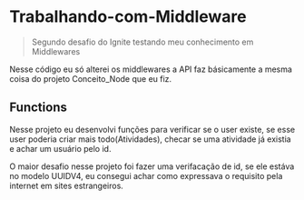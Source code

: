 # Trabalhando-com-Middleware
> Segundo desafio do Ignite testando meu conhecimento em Middlewares

Nesse código eu só alterei os middlewares a API faz básicamente a mesma coisa do projeto Conceito_Node que eu fiz.

## Functions

Nesse projeto eu desenvolvi funções para verificar se o user existe, se esse user poderia criar mais todo(Atividades), checar se uma atividade já existia e achar um usuário pelo id.

O maior desafio nesse projeto foi fazer uma verifacação de id, se ele estáva no modelo UUIDV4, eu consegui achar como expressava o requisito pela internet em sites estrangeiros.

